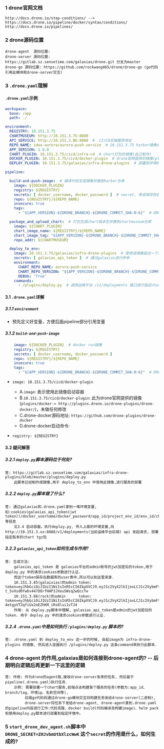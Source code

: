 ### 1 drone官网文档
```
http://docs.drone.io/step-conditions/ --> https://docs.drone.io/pipeline/docker/syntax/conditions/
http://docs.drone.io/pipelines/
```
### 2 drone源码位置
```
drone-agent  源码位置: 
drone-server 源码位置: https://gitlab.sz.sensetime.com/galaxias/drone.git 分支为master
drone-go 源码位置: https://github.com/rockwang465/drone/drone-go (go代码引用此模块和drone-server交互)
```

### 3 `.drone.yaml`理解
#### `.drone.yaml`示例
```yaml
workspace:
  base: /app
  path: ./

environment:
  REGISTRY: 10.151.3.75
  CHARTMUSEUM: http://10.151.3.75:8080
  API_SERVICE: http://10.151.3.86:8888  #  CI/CD后端服务地址
  REPO_NAME: idea-aurora/aurora-push-service  # 10.151.3.75 harbor镜像仓库中的前缀
  APP_VERSION: 1.0.0
  CHART_PLUGIN: 10.151.3.75/cicd/infra-cd  # chart打包的镜像(自己制作)
  DOCKER_PLUGIN: 10.151.3.75/cicd/docker-plugin  # drone官网提供的镜像(plugins/docker-> http://plugins.drone.io/drone-plugins/drone-docker/)，未做任何修改
  DEPLOY_PLUGIN: 10.151.3.75/galaxias/infra-drone-plugins  # 部署到环境的镜像(自己制作)

pipeline:

  build-and-push-image:  # 编译代码生成镜像并推到harbor仓库
    image: ${DOCKER_PLUGIN}
    registry: ${REGISTRY}
    secrets: [ docker_username, docker_password ]  # secret, 来自保存在drone数据库中保存的数据，可以直接作为变量进行引用
    repo: ${REGISTRY}/${REPO_NAME}
    insecure: true
    tags:
      - "${APP_VERSION}-${DRONE_BRANCH}-${DRONE_COMMIT_SHA:0:6}"  # DRONE_BRANCH DRONE_COMMIT_SHA 通过drone进行传参的

  package_and_upload_chart:  # 打包生成chart版本包并推到chartmuseum仓库
    image: ${CHART_PLUGIN}
    chart_image_name: ${REGISTRY}/${REPO_NAME}
    chart_image_tag: "${APP_VERSION}-${DRONE_BRANCH}-${DRONE_COMMIT_SHA:0:6}"
    repo_addr: ${CHARTMUSEUM}

  deploy_to_env:
    image: 10.151.3.75/galaxias/infra-drone-plugins  # 使用该镜像启动一个容器
    secrets: [ galaxias_api_token ]  # 通过galaxias进行传参
    environment:
      CHART_REPO_NAME: aurora-push-service
      CHART_REPO_VERSION: "${APP_VERSION}-${DRONE_BRANCH}-${DRONE_COMMIT_SHA:0:6}"
      DEBUG: 'True'
    commands:
      - /plugins/deploy.py  # 调用运维平台 /v1/deployments 接口进行指定chart版本服务更新(chart版本号来自)
```
#### 3.1 `.drone.yaml`详解
##### 3.1.1 `environment`
+ 预先定义好变量，方便后面pipeline部分引用变量

##### 3.1.2 `build-and-push-image`
```yaml
    image: ${DOCKER_PLUGIN}  # docker run镜像
    registry: ${REGISTRY}
    secrets: [ docker_username, docker_password ]
    repo: ${REGISTRY}/${REPO_NAME}
    insecure: true
    tags:
      - "${APP_VERSION}-${DRONE_BRANCH}-${DRONE_COMMIT_SHA:0:6}"  # DRONE_BRANCH DRONE_COMMIT_SHA 通过drone进行传参的
```
+ `image: 10.151.3.75/cicd/docker-plugin`
  - A.`image`: 表示使用此镜像启动容器
  - B.`10.151.3.75/cicd/docker-plugin`: 此为drone官网提供的镜像(`plugins/docker-> http://plugins.drone.io/drone-plugins/drone-docker/`)，未做任何修改
  - C.drone-docker源码地址: `https://github.com/drone-plugins/drone-docker`
  - D.drone-docker启动命令: 

+ `registry: ${REGISTRY}`
  


#### 3.2 疑问解答
##### 3.2.1 `deploy.py`脚本源码位于何处?
```
答: https://gitlab.sz.sensetime.com/galaxias/infra-drone-plugins/blob/master/plugins/deploy.py
    此脚本已经制作成镜像,用于 deploy_to_env 中使用此镜像,进行服务的部署
```
##### 3.2.2 `deploy.py`脚本做了什么?
```
答: 通过galaxias和.drone.yaml拿到一堆环境变量,如:cookies(galaxias_api_token(jwt token))/docker_username/docker_password/app_id/project_env_id/env_id/chart_name/chart_version等信息
    见3.4 启动容器，执行deploy.py, 传入上面的环境变量,向 http://10.151.3.xx:8888/v1/deployments(当前运维平台后端) api 发起请求, 部署指定版本的chart tgz包
```
##### 3.2.3 `galaxias_api_token`如何生成与作用?
```
答: 生成方法:
    galaxias_api_token 是 galaxias平台的admin账号的jwt加密后的token,用于 deploy.py 中的请求cookies参数进行认证.
    而这个token保存在数据库的user表中,所以可以到这里来拿.
    10.151.3.85(galaixias)的admin token: token=eyJhbGciOiJIUzI1NiIsInR5cCI6IkpXVCJ9.eyJ1c2VyX2lkIjoxLCJ1c2VybmFtZSI6ImFkbWluIiwiZHJvbmVfdG9rZW4iOiIiLCJwYXNzd29yZCI6IjU0NThiZmU4OWU5N2RjZjc3OTk5MDEwNGI0ZjU2YTU4Iiwicm9sZSI6ImFkbWluIiwiaXNzIjoiY29uc29sZSJ9.yTo1-t_5vXsd0Ywbv447DOrfHAP3JXeuSWsq2wQccTw
    10.151.3.86(rock)的admin      token: token=eyJhbGciOiJIUzI1NiIsInR5cCI6IkpXVCJ9.eyJ1c2VyX2lkIjoxLCJ1c2VybmFtZSI6ImFkbWluIiwiZHJvbmVfdG9rZW4iOiIiLCJwYXNzd29yZCI6IjMyMDdlYWQ0ZTA5MmRlNzdlMDIyMzk0YjMyMDRkNzU1Iiwicm9sZSI6ImFkbWluIiwiZXhwIjoxNjE0MDc3NjAzLCJpYXQiOjE2MTQwNzE1NDMsImlzcyI6IlJvY2sgV2FuZyIsInN1YiI6IkxvZ2luIHRva2VuIn0.nAMR3xjGZ-4etgyVT2qfiUx2oEZhKM_iRs8lui1vTJ4
    作用: 从 deploy.py脚本中理解, galaxias_api_token是admin的jwt加密后的token. 用于 deploy.py 中的请求cookies参数进行认证.
```
##### 3.2.4 `.drone.yaml`中是如何执行 `/plugins/deploy.py` 脚本的?
```
答: .drone.yaml 到 deploy_to_env 这一步的时候, 会起image为 infra-drone-plugins 的镜像, 然后进入容器执行 /plugins/deploy.py 这条command来执行此脚本.
```

### 4 drone-agent 的作用,galaxias是如何连接到drone-agent的?  -- 后期明白逻辑后再更新一下这里的逻辑
```
答: 作用: 作为drone的agent端,接收drone-server发来的任务, 然后基于pipeline(.drone.yaml)执行任务.
    示例: 需要部署一个chart服务,前端点击构建某个服务的任务(参数为:app_id、branch/tag、环境ip、名称空间等),
         后端go代码将通过drone-go模块交互将构建任务发给drone-server(二进制),
         drone-server将任务下发给drone-agent, drone-agent拿到.drone.yaml的pipeline内容进行工作:代码克隆、docker build(代码编译及构建image)、helm pack和使用deploy.py脚本进行部署到指定环境中。
```

### 5 `start_drone_dev_agent.sh`脚本中 `DRONE_SECRET=ZHJvbmUtbXlzcWwK` 这个`secret`的作用是什么，如何生成的?
```
```